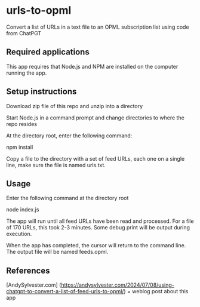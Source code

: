 # urls-to-opml
Convert a list of URLs in a text file to an OPML subscription list using code from ChatPGT

## Required applications

This app requires that Node.js and NPM are installed on the computer running the app.

## Setup instructions
Download zip file of this repo and unzip into a directory

Start Node.js in a command prompt and change directories to where the repo resides

At the directory root, enter the following command:

   npm install

Copy a file to the directory with a set of feed URLs, each one on a single line, make sure the file is named urls.txt.

## Usage

Enter the following command at the directory root

   node index.js

The app will run until all feed URLs have been read and processed. For a file of 170 URLs, this took 2-3 minutes. Some debug print will be output during execution.

When the app has completed, the cursor will return to the command line. The output file will be named feeds.opml.

## References

[AndySylvester.com] (https://andysylvester.com/2024/07/08/using-chatgpt-to-convert-a-list-of-feed-urls-to-opml/) = weblog post about this app



